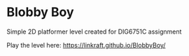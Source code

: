 # Blobby Boy
Simple 2D platformer level created for DIG6751C assignment

Play the level here: https://linkraft.github.io/BlobbyBoy/
